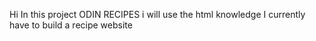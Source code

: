 Hi 
In this project ODIN RECIPES i will use the html knowledge I currently have to build a recipe website 